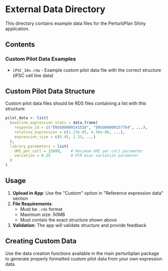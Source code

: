 # External Data Directory

This directory contains example data files for the PerturbPlan Shiny application.

## Contents

### Custom Pilot Data Examples
- `iPSC_10x.rda` - Example custom pilot data file with the correct structure (iPSC cell line data)

## Custom Pilot Data Structure

Custom pilot data files should be RDS files containing a list with this structure:

```r
pilot_data <- list(
  baseline_expression_stats = data.frame(
    response_id = c("ENSG00000141510", "ENSG00000157764", ...),        # Ensembl gene IDs
    relative_expression = c(1.23e-05, 4.56e-06, ...),                  # TPM/1e6 scale  
    expression_size = c(0.45, 1.23, ...)                               # Dispersion parameters
  ),
  library_parameters = list(
    UMI_per_cell = 15000,    # Maximum UMI per cell parameter
    variation = 0.25         # PCR bias variation parameter  
  )
)
```

## Usage

1. **Upload in App**: Use the "Custom" option in "Reference expression data" section
2. **File Requirements**: 
   - Must be `.rds` format
   - Maximum size: 50MB
   - Must contain the exact structure shown above
3. **Validation**: The app will validate structure and provide feedback

## Creating Custom Data

Use the data creation functions available in the main perturbplan package to generate properly formatted custom pilot data from your own expression data.